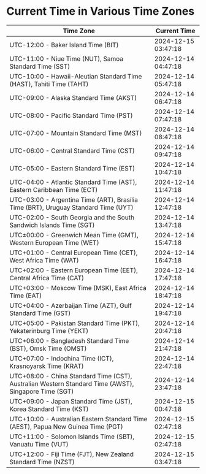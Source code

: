 # Current Time in Various Time Zones

| Time Zone | Current Time |
|-----------|--------------|
| UTC-12:00 - Baker Island Time (BIT) | 2024-12-15 03:47:18 |
| UTC-11:00 - Niue Time (NUT), Samoa Standard Time (SST) | 2024-12-14 04:47:18 |
| UTC-10:00 - Hawaii-Aleutian Standard Time (HAST), Tahiti Time (TAHT) | 2024-12-14 05:47:18 |
| UTC-09:00 - Alaska Standard Time (AKST) | 2024-12-14 06:47:18 |
| UTC-08:00 - Pacific Standard Time (PST) | 2024-12-14 07:47:18 |
| UTC-07:00 - Mountain Standard Time (MST) | 2024-12-14 08:47:18 |
| UTC-06:00 - Central Standard Time (CST) | 2024-12-14 09:47:18 |
| UTC-05:00 - Eastern Standard Time (EST) | 2024-12-14 10:47:18 |
| UTC-04:00 - Atlantic Standard Time (AST), Eastern Caribbean Time (ECT) | 2024-12-14 11:47:18 |
| UTC-03:00 - Argentina Time (ART), Brasília Time (BRT), Uruguay Standard Time (UYT) | 2024-12-14 12:47:18 |
| UTC-02:00 - South Georgia and the South Sandwich Islands Time (SGT) | 2024-12-14 13:47:18 |
| UTC±00:00 - Greenwich Mean Time (GMT), Western European Time (WET) | 2024-12-14 15:47:18 |
| UTC+01:00 - Central European Time (CET), West Africa Time (WAT) | 2024-12-14 16:47:18 |
| UTC+02:00 - Eastern European Time (EET), Central Africa Time (CAT) | 2024-12-14 17:47:18 |
| UTC+03:00 - Moscow Time (MSK), East Africa Time (EAT) | 2024-12-14 18:47:18 |
| UTC+04:00 - Azerbaijan Time (AZT), Gulf Standard Time (GST) | 2024-12-14 19:47:18 |
| UTC+05:00 - Pakistan Standard Time (PKT), Yekaterinburg Time (YEKT) | 2024-12-14 20:47:18 |
| UTC+06:00 - Bangladesh Standard Time (BST), Omsk Time (OMST) | 2024-12-14 21:47:18 |
| UTC+07:00 - Indochina Time (ICT), Krasnoyarsk Time (KRAT) | 2024-12-14 22:47:18 |
| UTC+08:00 - China Standard Time (CST), Australian Western Standard Time (AWST), Singapore Time (SGT) | 2024-12-14 23:47:18 |
| UTC+09:00 - Japan Standard Time (JST), Korea Standard Time (KST) | 2024-12-15 00:47:18 |
| UTC+10:00 - Australian Eastern Standard Time (AEST), Papua New Guinea Time (PGT) | 2024-12-15 02:47:18 |
| UTC+11:00 - Solomon Islands Time (SBT), Vanuatu Time (VUT) | 2024-12-15 02:47:18 |
| UTC+12:00 - Fiji Time (FJT), New Zealand Standard Time (NZST) | 2024-12-15 03:47:18 |
